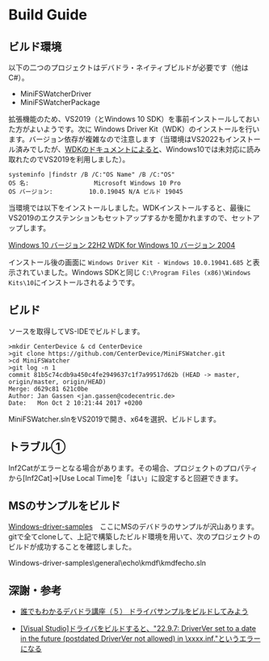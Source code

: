 # Build Guide

## ビルド環境

以下の二つのプロジェクトはデバドラ・ネイティブビルドが必要です（他はC#）。

- MiniFSWatcherDriver
- MiniFSWatcherPackage

拡張機能のため、VS2019（とWindows 10 SDK）を事前インストールしておいた方がよいようです。次に Windows Driver Kit（WDK）のインストールを行います。バージョン依存が複雑なので注意します（当環境はVS2022もインストール済みでしたが、[WDKのドキュメントによると](https://learn.microsoft.com/ja-jp/windows-hardware/drivers/download-the-wdk)、Windows10では未対応に読み取れたのでVS2019を利用しました）。

```console
systeminfo |findstr /B /C:"OS Name" /B /C:"OS"
OS 名:                  Microsoft Windows 10 Pro
OS バージョン:          10.0.19045 N/A ビルド 19045
```

当環境では以下をインストールしました。WDKインストールすると、最後にVS2019のエクステンションもセットアップするかを聞かれますので、セットアップします。

[Windows 10 バージョン 22H2 WDK for Windows 10 バージョン 2004](https://learn.microsoft.com/ja-jp/windows-hardware/drivers/other-wdk-downloads)

インストール後の画面に `Windows Driver Kit - Windows 10.0.19041.685` と表示されていました。Windows SDKと同じ `C:\Program Files (x86)\Windows Kits\10`にインストールされるようです。

## ビルド

ソースを取得してVS-IDEでビルドします。

```console
>mkdir CenterDevice & cd CenterDevice
>git clone https://github.com/CenterDevice/MiniFSWatcher.git
>cd MiniFSWatcher
>git log -n 1
commit 81b5c74cdb9a450c4fe2949637c1f7a99517d62b (HEAD -> master, origin/master, origin/HEAD)
Merge: d629c81 621c0be
Author: Jan Gassen <jan.gassen@codecentric.de>
Date:   Mon Oct 2 10:21:44 2017 +0200
```

MiniFSWatcher.slnをVS2019で開き、x64を選択、ビルドします。

## トラブル①

Inf2Catがエラーとなる場合があります。その場合、プロジェクトのプロパティから[Inf2Cat]->[Use Local Time]を「はい」に設定すると回避できます。

## MSのサンプルをビルド

[Windows-driver-samples](https://github.com/microsoft/Windows-driver-samples/tree/main)　ここにMSのデバドラのサンプルが沢山あります。gitで全てcloneして、上記で構築したビルド環境を用いて、次のプロジェクトのビルドが成功することを確認しました。

Windows-driver-samples\general\echo\kmdf\kmdfecho.sln

## 深謝・参考

- [誰でもわかるデバドラ講座（５） ドライバサンプルをビルドしてみよう](https://qiita.com/spc_canbe/items/a6653534088823e7eb7b)

- [[Visual Studio]ドライバをビルドすると、"22.9.7: DriverVer set to a date in the future (postdated DriverVer not allowed) in \xxxx.inf."というエラーになる](http://blog.livedoor.jp/cielo_cielo/archives/65844807.html)
